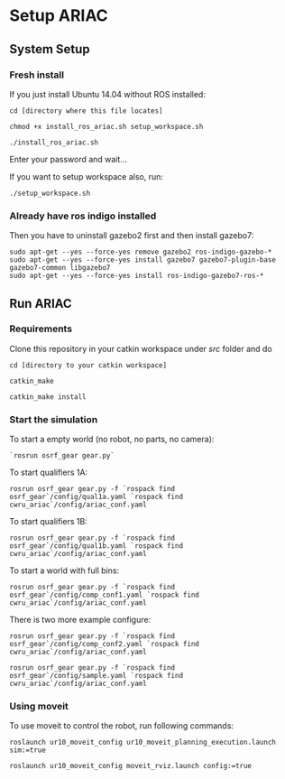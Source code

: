 # Setup ARIAC

## System Setup

### Fresh install

If you just install Ubuntu 14.04 without ROS installed:

`cd [directory where this file locates]`

`chmod +x install_ros_ariac.sh setup_workspace.sh`

`./install_ros_ariac.sh`

Enter your password and wait...

If you want to setup workspace also, run:

`./setup_workspace.sh`

### Already have ros indigo installed

Then you have to uninstall gazebo2 first and then install gazebo7:

```
sudo apt-get --yes --force-yes remove gazebo2 ros-indigo-gazebo-*
sudo apt-get --yes --force-yes install gazebo7 gazebo7-plugin-base gazebo7-common libgazebo7
sudo apt-get --yes --force-yes install ros-indigo-gazebo7-ros-*
```

## Run ARIAC

### Requirements

Clone this repository in your catkin workspace under *src* folder and do

```
cd [directory to your catkin workspace]

catkin_make

catkin_make install
```

### Start the simulation

To start a empty world (no robot, no parts, no camera):
```
`rosrun osrf_gear gear.py`
```

To start qualifiers 1A:
```
rosrun osrf_gear gear.py -f `rospack find osrf_gear`/config/qual1a.yaml `rospack find cwru_ariac`/config/ariac_conf.yaml
```

To start qualifiers 1B:
```
rosrun osrf_gear gear.py -f `rospack find osrf_gear`/config/qual1b.yaml `rospack find cwru_ariac`/config/ariac_conf.yaml
```

To start a world with full bins:
```
rosrun osrf_gear gear.py -f `rospack find osrf_gear`/config/comp_conf1.yaml `rospack find cwru_ariac`/config/ariac_conf.yaml
```

There is two more example configure:
```
rosrun osrf_gear gear.py -f `rospack find osrf_gear`/config/comp_conf2.yaml `rospack find cwru_ariac`/config/ariac_conf.yaml

rosrun osrf_gear gear.py -f `rospack find osrf_gear`/config/sample.yaml `rospack find cwru_ariac`/config/ariac_conf.yaml
```

### Using moveit

To use moveit to control the robot, run following commands:
```
roslaunch ur10_moveit_config ur10_moveit_planning_execution.launch sim:=true

roslaunch ur10_moveit_config moveit_rviz.launch config:=true
```
